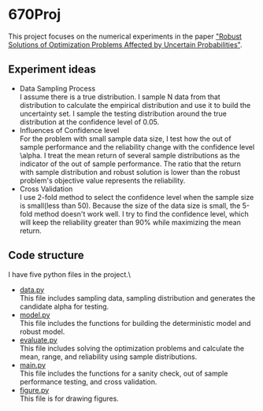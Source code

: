 # 670Proj

This project focuses on the numerical experiments in the paper ["Robust Solutions of Optimization Problems Affected by
Uncertain Probabilities"](https://doi.org/10.1287/mnsc.1120.1641).

## Experiment ideas
* Data Sampling Process\
I assume there is a true distribution. I sample N data from that distribution to calculate the empirical distribution and use it to build the uncertainty set. I sample the testing distribution around the true distribution at the confidence level of 0.05.
* Influences of Confidence level\
For the problem with small sample data size, I test how the out of sample performance and the reliability change with the confidence level \alpha. I treat the mean return of several sample distributions as the indicator of the out of sample performance. The ratio that the return with sample distribution and robust solution is lower than the robust problem's objective value represents the reliability.
* Cross Validation\
 I use 2-fold method to select the confidence level when the sample size is small(less than 50). Because the size of the data size is small, the 5-fold method doesn't work well. I try to find the confidence level, which will keep the reliability greater than 90% while maximizing the mean return.
## Code structure
I have five python files in the project.\
* [data.py](https://github.com/LynnJin/670Proj/blob/main/data.py)\
This file includes sampling data, sampling distribution and generates the candidate alpha for testing.
* [model.py](https://github.com/LynnJin/670Proj/blob/main/model.py)\
This file includes the functions for building the deterministic model and robust model.
* [evaluate.py](https://github.com/LynnJin/670Proj/blob/main/evaluate.py)\
This file includes solving the optimization problems and calculate the mean, range, and reliability using sample distributions.
* [main.py](https://github.com/LynnJin/670Proj/blob/main/main.py)\
This file includes the functions for a sanity check, out of sample performance testing, and cross validation.
* [figure.py](https://github.com/LynnJin/670Proj/blob/main/figure.py)\
This file is for drawing figures.
